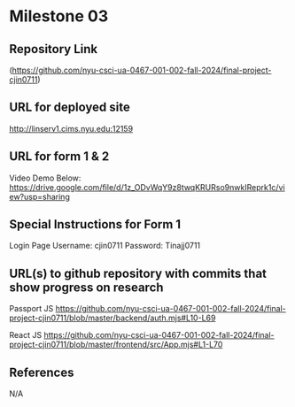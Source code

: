 Milestone 03
===

Repository Link
---
(https://github.com/nyu-csci-ua-0467-001-002-fall-2024/final-project-cjin0711)

URL for deployed site 
---
http://linserv1.cims.nyu.edu:12159

URL for form 1 & 2
---
Video Demo Below:
https://drive.google.com/file/d/1z_ODvWqY9z8twqKRURso9nwkIReprk1c/view?usp=sharing


Special Instructions for Form 1
---
Login Page
Username: cjin0711
Password: Tinajj0711


URL(s) to github repository with commits that show progress on research
--- 
Passport JS
https://github.com/nyu-csci-ua-0467-001-002-fall-2024/final-project-cjin0711/blob/master/backend/auth.mjs#L10-L69

React JS
https://github.com/nyu-csci-ua-0467-001-002-fall-2024/final-project-cjin0711/blob/master/frontend/src/App.mjs#L1-L70

References 
---
N/A
